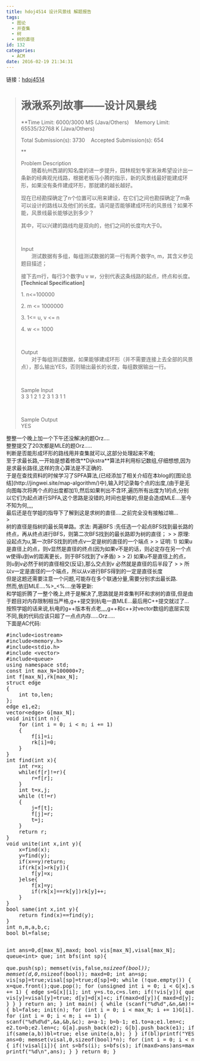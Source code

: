 ```yaml
---
title: hdoj4514 设计风景线 解题报告
tags:
  - 图论
  - 并查集
  - 树
  - 树的直径
id: 132
categories:
  - ACM
date: 2016-02-19 21:34:31
---
```


链接：[hdoj4514](http://acm.hdu.edu.cn/showproblem.php?pid=4514)
> # 湫湫系列故事——设计风景线
> 
> **Time Limit: 6000/3000 MS (Java/Others)    Memory Limit: 65535/32768 K (Java/Others)
> 
> Total Submission(s): 3730    Accepted Submission(s): 654
> 
> **
> 
> <div class="panel_title" align="left">Problem Description</div>
> 
> <div class="panel_content">　　随着杭州西湖的知名度的进一步提升，园林规划专家湫湫希望设计出一条新的经典观光线路，根据老板马小腾的指示，新的风景线最好能建成环形，如果没有条件建成环形，那就建的越长越好。
> 
> 现在已经勘探确定了n个位置可以用来建设，在它们之间也勘探确定了m条可以设计的路线以及他们的长度。请问是否能够建成环形的风景线？如果不能，风景线最长能够达到多少？
> 
> 其中，可以兴建的路线均是双向的，他们之间的长度均大于0。</div>
> 
> &nbsp;
> 
> <div class="panel_title" align="left">Input</div>
> 
> <div class="panel_content">　　测试数据有多组，每组测试数据的第一行有两个数字n, m，其含义参见题目描述；
> 
> 接下去m行，每行3个数字u v w，分别代表这条线路的起点，终点和长度。**[Technical Specification]**
> 
> 1\. n&lt;=100000
> 
> 2\. m &lt;= 1000000
> 
> 3\. 1&lt;= u, v &lt;= n
> 
> 4\. w &lt;= 1000
> 
> 
> </div>
> 
> &nbsp;
> 
> <div class="panel_title" align="left">Output</div>
> 
> <div class="panel_content">　　对于每组测试数据，如果能够建成环形（并不需要连接上去全部的风景点），那么输出YES，否则输出最长的长度，每组数据输出一行。</div>
> 
> &nbsp;
> 
> <div class="panel_title" align="left">Sample Input</div>
> 
> <div class="panel_content">
> 
> <div>3 3 1 2 1 2 3 1 3 1 1</div>
> 
> </div>
> 
> &nbsp;
> 
> <div class="panel_title" align="left">Sample Output</div>
> 
> <div class="panel_content">
> 
> <div>YES</div>
> 
> </div>
<div class="panel_content">
<div>整整一个晚上加一个下午还没解决的题Orz....</div>
<div>整整提交了20次都是MLE的题Orz.....</div>
<div>判断是否能形成环形的路线用并查集就可以,这部分处理起来不难;</div>
<div>至于求最长路,一开始是想着修改**Dijkstra**算法并利用标记数组,仔细想想,因为是求最长路径,这样的贪心算法是不正确的.</div>
<div>于是在查找资料的时候学习了SPFA算法,(已经添加了相关介绍在本blog的[图论总结](http://jingwei.site/map-algorithm/)中),输入时记录每个点的出度,(由于是无向图每次将两个点的出度都加1),然后如果判出不含环,遍历所有出度为1的点,分别以它们为起点进行SPFA,这个思路是没错的,时间也是够的,但是会造成MLE....至今不知为何,,,,</div>
<div></div>
<div>最后还是在学姐的指导下了解到这是求树的直径....之前完全没有接触过嘛...</div>
> <div>树的直径是指树的最长简单路。求法: 两遍BFS :先任选一个起点BFS找到最长路的终点，再从终点进行BFS，则第二次BFS找到的最长路即为树的直径；
> 
> 原理: 设起点为u,第一次BFS找到的终点v一定是树的直径的一个端点
> 
> 证明: 1) 如果u 是直径上的点，则v显然是直径的终点(因为如果v不是的话，则必定存在另一个点w使得u到w的距离更长，则于BFS找到了v矛盾)
> 
> 2) 如果u不是直径上的点，则u到v必然于树的直径相交(反证),那么交点到v 必然就是直径的后半段了
> 
> 所以v一定是直径的一个端点，所以从v进行BFS得到的一定是直径长度</div>
<div>但是这题还需要注意一个问题,可能存在多个联通分量,需要分别求出最长路.</div>
<div>然而,依旧MLE....%&gt;_&lt;%....坐等更新:</div>
<div>和学姐折腾了一整个晚上,终于是解决了,思路就是并查集判环和求树的直径,但是由于题目对内存限制相当严格,g++提交到杭电一直MLE...最后用C++提交就过了...按照学姐的话来说,杭电的g++版本有点老,,,,g++和c++对vector数组的底层实现不同,我的代码应该只超了一点点内存.....Orz.....</div>
<div>下面是AC代码:</div>
<div>
<pre class="lang:c++ decode:true ">#include&lt;iostream&gt;
#include&lt;memory.h&gt;
#include&lt;stdio.h&gt;
#include &lt;vector&gt;
#include&lt;queue&gt;
using namespace std;
const int max_N=100000+7;
int f[max_N],rk[max_N];
struct edge
{
	int to,len;
};
edge e1,e2;
vector&lt;edge&gt; G[max_N];
void init(int n){
	for (int i = 0; i &lt; n; i += 1)
	{
		f[i]=i;
		rk[i]=0;
	}
}
int find(int x){
	int r=x;	
	while(f[r]!=r){
		r=f[r];
	}
	int t=x,j;
	while (t!=r)
	{
		j=f[t];
		f[j]=r;
		t=j;
	}
	return r;
}
void unite(int x,int y){
	x=find(x);
	y=find(y);
	if(x==y)return;
	if(rk[x]&gt;rk[y]){
		f[y]=x;
	}else{
		f[x]=y;
		if(rk[x]==rk[y])rk[y]++;
	}
}
bool same(int x,int y){
	return find(x)==find(y);
}
int n,m,a,b,c;
bool bl=false;

int ans=0,d[max_N],maxd;
bool vis[max_N],visal[max_N];
queue&lt;int&gt; que;
int bfs(int sp){   
	que.push(sp);
	memset(vis,false,n*sizeof(bool));
	memset(d,0,n*sizeof(bool));
	maxd=0;
	int an=sp;
	vis[sp]=true;visal[sp]=true;d[sp]=0;
	while (!que.empty())
	{
		int x=que.front();que.pop();
		for (unsigned int i = 0; i &lt; G[x].size(); i += 1)
		{
			edge s=G[x][i];
			int y=s.to,c=s.len;
			if(!vis[y]){
				que.push(y);
				vis[y]=visal[y]=true;
				d[y]=d[x]+c;
				if(maxd&lt;d[y]){
					maxd=d[y];
					an=y;
				}
			}
		}
	}
	return an;
}
int main()
{
	while (scanf("%d%d",&amp;n,&amp;m)!=EOF)
	{
		bl=false;
		init(n);
		for (int i = 0; i &lt; max_N; i += 1)G[i].clear();
		for (int i = 0; i &lt; m; i += 1)
		{
			scanf("%d%d%d",&amp;a,&amp;b,&amp;c);
			a=a-1;
			b=b-1;
			e1.to=a;e1.len=c;
			e2.to=b;e2.len=c;
			G[a].push_back(e2);
			G[b].push_back(e1);
			if(!bl){
				if(same(a,b))bl=true;
				else unite(a,b);
			}
		}
		if(bl)printf("YES\n");
		else{
			ans=0;
			memset(visal,0,sizeof(bool)*n);
			for (int i = 0; i &lt; n; i += 1)
			{
				if(!visal[i]){
					int s=bfs(i);
					s=bfs(s);
					if(maxd&gt;ans)ans=maxd;
				}
			}
			printf("%d\n",ans);
		}
	}
	return 0;
}
</pre>
&nbsp;

</div>
</div>